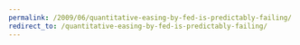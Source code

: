 ```yaml
---
permalink: /2009/06/quantitative-easing-by-fed-is-predictably-failing/
redirect_to: /quantitative-easing-by-fed-is-predictably-failing/
---
```

